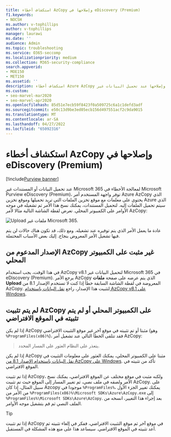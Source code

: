 ```yaml
---
title: استكشاف أخطاء AzCopy وإصلاحها في eDiscovery (Premium)
f1.keywords:
- NOCSH
ms.author: v-tophillips
author: v-tophillips
manager: laurawi
ms.date: ''
audience: Admin
ms.topic: troubleshooting
ms.service: O365-seccomp
ms.localizationpriority: medium
ms.collection: M365-security-compliance
search.appverid:
- MOE150
- MET150
ms.assetid: ''
description: استكشاف أخطاء Azure AzCopy وإصلاحها عند تحميل البيانات غير Office 365 لمعالجة الأخطاء في eDiscovery (Premium).
ms.custom:
- seo-marvel-mar2020
- seo-marvel-apr2020
ms.openlocfilehash: 85d51e7ecb59f8423f0a509725c6a1c1defd3adf
ms.sourcegitcommit: e50c13d9be3ed05ecb156d497551acf2c9da9015
ms.translationtype: MT
ms.contentlocale: ar-SA
ms.lasthandoff: 04/27/2022
ms.locfileid: "65092316"
---
```

# <a name="troubleshoot-azcopy-in-ediscovery-premium"></a>استكشاف أخطاء AzCopy وإصلاحها في eDiscovery (Premium)

[!include[Purview banner](../includes/purview-rebrand-banner.md)]

عند تحميل البيانات أو المستندات غير Microsoft 365 لمعالجة الأخطاء في Microsoft Purview eDiscovery (Premium)، توفر واجهة المستخدم أمر Azure AzCopy الذي يحتوي على معلمات مع موقع تخزين الملفات التي تريد تحميلها وموقع تخزين Azure الذي سيتم تحميل الملفات إليه. لتحميل المستندات، يمكنك نسخ هذا الأمر ثم تشغيله في موجه الأوامر على الكمبيوتر المحلي.  تعرض لقطة الشاشة التالية مثالا لأمر AzCopy:

![Upload ملفات غير Microsoft 365.](../media/46ba68f6-af11-4e70-bb91-5fc7973516e3.png)

عادة ما يعمل الأمر الذي يتم توفيره عند تشغيله. ومع ذلك، قد تكون هناك حالات لن يتم فيها تشغيل الأمر المعروض بنجاح. إليك بعض الأسباب المحتملة.

## <a name="the-supported-version-of-azcopy-isnt-installed-on-the-local-computer"></a>الإصدار المدعوم من AzCopy غير مثبت على الكمبيوتر المحلي

في هذا الوقت، يجب استخدام AzCopy v8.1 لتحميل البيانات غير Microsoft 365 في eDiscovery (Premium). يرجع الأمر AzCopy الذي يتم عرضه على صفحة **ملفات Upload** المعروضة في لقطة الشاشة السابقة خطأ إذا كنت لا تستخدم الإصدار 8.1 من AzCopy. لتثبيت هذا الإصدار، راجع [نقل البيانات باستخدام AzCopy v8.1 على Windows](/previous-versions/azure/storage/storage-use-azcopy).

## <a name="azcopy-isnt-installed-on-the-local-computer-or-its-not-installed-in-the-default-location"></a>لم يتم تثبيت AzCopy على الكمبيوتر المحلي أو لم يتم تثبيته في الموقع الافتراضي

إذا لم يكن AzCopy مثبتا أو تم تثبيته في موقع آخر غير موقع التثبيت الافتراضي (وهو `%ProgramFiles(x86)%`)، فقد تتلقى الخطأ التالي عند تشغيل أمر AzCopy:

> يتعذر على النظام العثور على المسار المحدد.

إذا لم يكن AzCopy مثبتا على الكمبيوتر المحلي، يمكنك العثور على معلومات التثبيت في [نقل البيانات باستخدام الإصدار 8.1 من AzCopy على Windows](/previous-versions/azure/storage/storage-use-azcopy). تأكد من تثبيته في الموقع الافتراضي.

إذا تم تثبيت AzCopy، ولكنه مثبت في موقع مختلف عن الموقع الافتراضي، يمكنك نسخ الأمر ولصقه في ملف نصي، ثم تغيير المسار إلى الموقع حيث تم تثبيت AzCopy. على سبيل المثال، إذا كان Azcopy موجودا في `%ProgramFiles%`، يمكنك تغيير الجزء الأول من الأمر من `%ProgramFiles(x86)%\Microsoft SDKs\Azure\AzCopy.exe` إلى `%ProgramFiles%\Microsoft SDKs\Azure\AzCopy`. بعد إجراء هذا التغيير، انسخه من الملف النصي ثم قم بتشغيل موجه الأوامر.

> [!TIP]
> إذا تم تثبيت AzCopy في موقع آخر ثم موقع التثبيت الافتراضي، ففكر في إلغاء تثبيته ثم أعد تثبيته في الموقع الافتراضي. سيساعد هذا على منع هذه المشكلة في المستقبل.